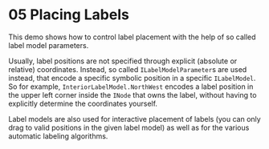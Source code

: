 # 05 Placing Labels

This demo shows how to control label placement with the help of so called label model parameters.

Usually, label positions are not specified through explicit (absolute or relative) 
  coordinates. Instead, so called `ILabelModelParameter`s are used instead, that 
  encode a specific symbolic position in a specific `ILabelModel`.
  So for example, `InteriorLabelModel.NorthWest` encodes a label position in the 
  upper left corner inside the `INode` that owns the label, without having to explicitly 
  determine the coordinates yourself.
  


  Label models are also used for interactive placement of labels (you can only drag to 
  valid positions in the given label model) as well as for the various automatic labeling algorithms.
